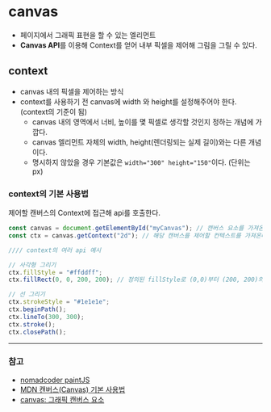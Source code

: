 # canvas
- 페이지에서 그래픽 표현을 할 수 있는 엘리먼트
- **Canvas API**를 이용해 Context를 얻어 내부 픽셀을 제어해 그림을 그릴 수 있다.

## context
- canvas 내의 픽셀을 제어하는 방식
- context를 사용하기 전 canvas에 width 와 height를 설정해주어야 한다. (context의 기준이 됨)
    - canvas 내의 영역에서 너비, 높이를 몇 픽셀로 생각할 것인지 정하는 개념에 가깝다.
    - canvas 엘리먼트 자체의 width, height(렌더링되는 실제 길이)와는 다른 개념이다.
    - 명시하지 않았을 경우 기본값은 `width="300" height="150"`이다. (단위는 px)
### context의 기본 사용법
제어할 캔버스의 Context에 접근해 api를 호출한다.
```javascript
const canvas = document.getElementById("myCanvas"); // 캔버스 요소를 가져온다
const ctx = canvas.getContext("2d"); // 해당 캔버스를 제어할 컨텍스트를 가져온다

//// context의 여러 api 예시

// 사각형 그리기
ctx.fillStyle = "#ffddff";
ctx.fillRect(0, 0, 200, 200); // 정의된 fillStyle로 (0,0)부터 (200, 200)의 영역에 사각형을 그린다

// 선 그리기
ctx.strokeStyle = "#1e1e1e";
ctx.beginPath();
ctx.lineTo(300, 300);
ctx.stroke();
ctx.closePath(); 
```

---
### 참고
- [nomadcoder paintJS](https://nomadcoders.co/javascript-for-beginners-2)
- [MDN 캔버스(Canvas) 기본 사용법](https://developer.mozilla.org/ko/docs/Web/API/Canvas_API/Tutorial/Basic_usage#%3Ccanvas%3E_%EC%9A%94%EC%86%8C)
- [canvas: 그래픽 캔버스 요소](https://developer.mozilla.org/ko/docs/Web/HTML/Element/canvas)